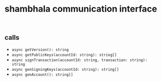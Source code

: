 # shambhala communication interface

<br />




## calls

* `async getVersion(): string`
* `async getPublicKeys(accountId: string): string[]`
* `async signTransaction(accountId: string, transaction: string): string`
* `async genSigningKeys(accountId: string): string[]`
* `async genAccount(): string[]`

